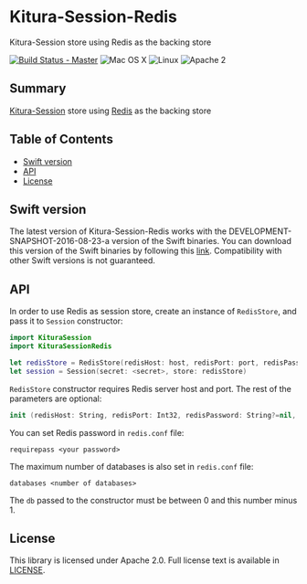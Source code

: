 # Kitura-Session-Redis
Kitura-Session store using Redis as the backing store

[![Build Status - Master](https://travis-ci.org/IBM-Swift/Kitura.svg?branch=master)](https://travis-ci.org/IBM-Swift/Kitura-Session-Redis)
![Mac OS X](https://img.shields.io/badge/os-Mac%20OS%20X-green.svg?style=flat)
![Linux](https://img.shields.io/badge/os-linux-green.svg?style=flat)
![Apache 2](https://img.shields.io/badge/license-Apache2-blue.svg?style=flat)

## Summary
 [Kitura-Session](https://github.com/IBM-Swift/Kitura-Session) store using [Redis](http://redis.io/) as the backing store

## Table of Contents
* [Swift version](#swift-version)
* [API](#api)
* [License](#license)

## Swift version
The latest version of Kitura-Session-Redis works with the DEVELOPMENT-SNAPSHOT-2016-08-23-a version of the Swift binaries. You can download this version of the Swift binaries by following this [link](https://swift.org/download/). Compatibility with other Swift versions is not guaranteed.


## API
In order to use Redis as session store, create an instance of `RedisStore`, and pass it to `Session` constructor:

```swift
import KituraSession
import KituraSessionRedis

let redisStore = RedisStore(redisHost: host, redisPort: port, redisPassword: password)
let session = Session(secret: <secret>, store: redisStore)
```

`RedisStore` constructor requires Redis server host and port. The rest of the parameters are optional:

```swift
init (redisHost: String, redisPort: Int32, redisPassword: String?=nil, ttl: Int = 3600, db: Int = 0, keyPrefix: String = "s:")
```

You can set Redis password in `redis.conf` file:
```
requirepass <your password>
```
The maximum number of databases is also set in `redis.conf` file:
```
databases <number of databases>
```
The `db` passed to the constructor must be between 0 and this number minus 1.

## License
This library is licensed under Apache 2.0. Full license text is available in [LICENSE](LICENSE.txt).
